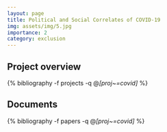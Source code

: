 ```yaml
---
layout: page
title: Political and Social Correlates of COVID-19
img: assets/img/5.jpg
importance: 2
category: exclusion
---
```


## Project overview

<div class="publications">

  {% bibliography -f projects -q @*[proj~=covid]* %}

</div>

## Documents

<div class="publications">

  {% bibliography -f papers -q @*[proj~=covid]* %}

</div>
